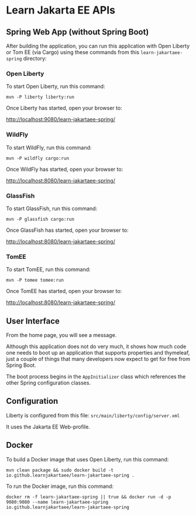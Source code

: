 Learn Jakarta EE APIs
=====================

## Spring Web App (without Spring Boot)

After building the application, you can run this application with Open Liberty or
Tom EE (via Cargo) using these commands from this `learn-jakartaee-spring` directory:

### Open Liberty

To start Open Liberty, run this command:

```
mvn -P liberty liberty:run
```

Once Liberty has started, open your browser to:

[http://localhost:9080/learn-jakartaee-spring/](http://localhost:9080/learn-jakartaee-spring/)

### WildFly

To start WildFly, run this command:

```
mvn -P wildfly cargo:run
```

Once WildFly has started, open your browser to:

[http://localhost:8080/learn-jakartaee-spring/](http://localhost:8080/learn-jakartaee-spring/)

### GlassFish

To start GlassFish, run this command:

```
mvn -P glassfish cargo:run
```

Once GlassFish has started, open your browser to:

[http://localhost:8080/learn-jakartaee-spring/](http://localhost:8080/learn-jakartaee-spring/)

### TomEE

To start TomEE, run this command:

```
mvn -P tomee tomee:run
```

Once TomEE has started, open your browser to:

[http://localhost:8080/learn-jakartaee-spring/](http://localhost:8080/learn-jakartaee-spring/)

## User Interface

From the home page, you will see a message.

Although this application does not do very much, it shows how much code one needs to 
boot up an application that supports properties and thymeleaf, just a couple of things 
that many developers now expect to get for free from Spring Boot. 

The boot process begins in the `AppInitializer` class which references the other Spring
configuration classes.

## Configuration

Liberty is configured from this file: `src/main/liberty/config/server.xml`

It uses the Jakarta EE Web-profile.

## Docker

To build a Docker image that uses Open Liberty, run this command:

```
mvn clean package && sudo docker build -t io.github.learnjakartaee/learn-jakartaee-spring .
```

To run the Docker image, run this command:

```
docker rm -f learn-jakartaee-spring || true && docker run -d -p 9080:9080 --name learn-jakartaee-spring io.github.learnjakartaee/learn-jakartaee-spring
```
